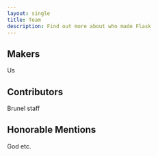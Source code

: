 ```yaml
---
layout: single
title: Team
description: Find out more about who made Flask
---
```


## Makers

Us

## Contributors

Brunel staff

## Honorable Mentions

God etc.